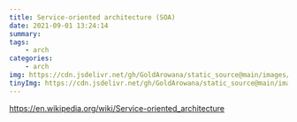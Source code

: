 ```yaml
---
title: Service-oriented architecture (SOA)
date: 2021-09-01 13:24:14
summary:
tags:
    - arch
categories:
    - arch
img: https://cdn.jsdelivr.net/gh/GoldArowana/static_source@main/images/cover/co63.jpg
tinyImg: https://cdn.jsdelivr.net/gh/GoldArowana/static_source@main/images/tiny/cover/co63.jpg
---
```


https://en.wikipedia.org/wiki/Service-oriented_architecture